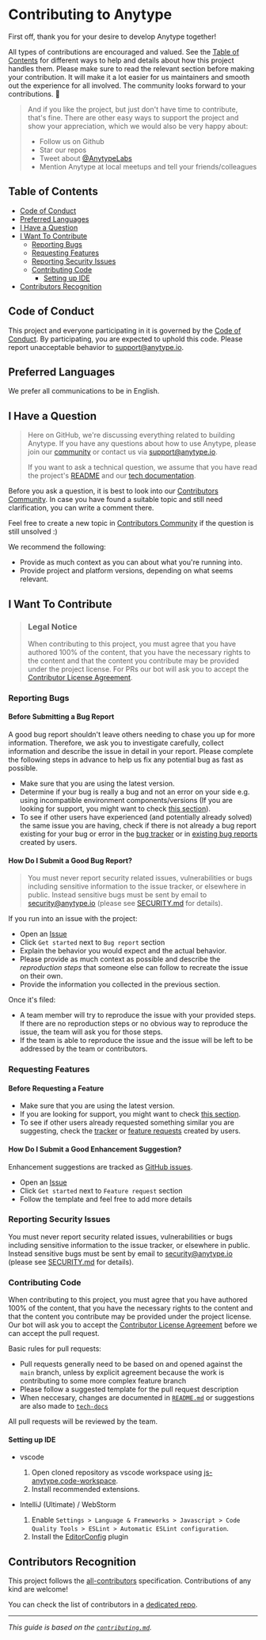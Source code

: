 # Contributing to Anytype

First off, thank you for your desire to develop Anytype together!

All types of contributions are encouraged and valued. See the [Table of Contents](#table-of-contents) for different ways to help and details about how this project handles them. Please make sure to read the relevant section before making your contribution. It will make it a lot easier for us maintainers and smooth out the experience for all involved. The community looks forward to your contributions. 🎉

> And if you like the project, but just don't have time to contribute, that's fine. There are other easy ways to support the project and show your appreciation, which we would also be very happy about:
> - Follow us on Github
> - Star our repos
> - Tweet about [@AnytypeLabs](https://twitter.com/AnytypeLabs)
> - Mention Anytype at local meetups and tell your friends/colleagues

## Table of Contents

- [Code of Conduct](#code-of-conduct)
- [Preferred Languages](#preferred-languages)
- [I Have a Question](#i-have-a-question)
- [I Want To Contribute](#i-want-to-contribute)
  - [Reporting Bugs](#reporting-bugs)
  - [Requesting Features](#requesting-features)
  - [Reporting Security Issues](#reporting-security-issues)
  - [Contributing Code](#contributing-code)
    - [Setting up IDE](#setting-up-ide)
- [Contributors Recognition](#contributors-recognition)

## Code of Conduct

This project and everyone participating in it is governed by the
[Code of Conduct](CODE_OF_CONDUCT.md).
By participating, you are expected to uphold this code. Please report unacceptable behavior to [support@anytype.io](mailto:support@anytype.io).

## Preferred Languages

We prefer all communications to be in English.

## I Have a Question

> Here on GitHub, we're discussing everything related to building Anytype. If you have any questions about how to use Anytype, please join our [community](https://community.anytype.io) or contact us via [support@anytype.io](mailto:support@anytype.io).
>
> If you want to ask a technical question, we assume that you have read the project's [README](../README.md) and our [tech documentation](https://tech.anytype.io).

Before you ask a question, it is best to look into our [Contributors Community](https://github.com/orgs/anyproto/discussions). In case you have found a suitable topic and still need clarification, you can write a comment there.

Feel free to create a new topic in [Contributors Community](https://github.com/orgs/anyproto/discussions) if the question is still unsolved :)

We recommend the following:

- Provide as much context as you can about what you're running into.
- Provide project and platform versions, depending on what seems relevant.

## I Want To Contribute

> ### Legal Notice 
> When contributing to this project, you must agree that you have authored 100% of the content, that you have the necessary rights to the content and that the content you contribute may be provided under the project license. For PRs our bot will ask you to accept the [Contributor License Agreement](https://github.com/anyproto/open/blob/main/templates/CLA.md).

### Reporting Bugs

#### Before Submitting a Bug Report

A good bug report shouldn't leave others needing to chase you up for more information. Therefore, we ask you to investigate carefully, collect information and describe the issue in detail in your report. Please complete the following steps in advance to help us fix any potential bug as fast as possible.

- Make sure that you are using the latest version.
- Determine if your bug is really a bug and not an error on your side e.g. using incompatible environment components/versions (If you are looking for support, you might want to check [this section](#i-have-a-question)).
- To see if other users have experienced (and potentially already solved) the same issue you are having, check if there is not already a bug report existing for your bug or error in the [bug tracker](issues?q=label%3Abug) or in [existing bug reports](https://community.anytype.io/c/bug-reports/l/latest?board=default) created by users.

#### How Do I Submit a Good Bug Report?

> You must never report security related issues, vulnerabilities or bugs including sensitive information to the issue tracker, or elsewhere in public. Instead sensitive bugs must be sent by email to [security@anytype.io](mailto:security@anytype.io) (please see [SECURITY.md](SECURITY.md) for details).

If you run into an issue with the project:

- Open an [Issue](/issues/new/choose)
- Click `Get started` next to `Bug report` section
- Explain the behavior you would expect and the actual behavior.
- Please provide as much context as possible and describe the *reproduction steps* that someone else can follow to recreate the issue on their own.
- Provide the information you collected in the previous section.

Once it's filed:

- A team member will try to reproduce the issue with your provided steps. If there are no reproduction steps or no obvious way to reproduce the issue, the team will ask you for those steps.
- If the team is able to reproduce the issue and the issue will be left to be addressed by the team or contributors.

### Requesting Features

#### Before Requesting a Feature

- Make sure that you are using the latest version.
- If you are looking for support, you might want to check [this section](#i-have-a-question).
- To see if other users already requested something similar you are suggesting, check the [tracker](issues?q=label%3Aenhancement) or [feature requests](https://community.anytype.io/c/feature-requests/l/latest?board=default) created by users.

#### How Do I Submit a Good Enhancement Suggestion?

Enhancement suggestions are tracked as [GitHub issues](/issues).

- Open an [Issue](/issues/new/choose)
- Click `Get started` next to `Feature request` section
- Follow the template and feel free to add more details

### Reporting Security Issues

You must never report security related issues, vulnerabilities or bugs including sensitive information to the issue tracker, or elsewhere in public. Instead sensitive bugs must be sent by email to [security@anytype.io](mailto:security@anytype.io) (please see [SECURITY.md](SECURITY.md) for details).

### Contributing Code
When contributing to this project, you must agree that you have authored 100% of the content, that you have the necessary rights to the content and that the content you contribute may be provided under the project license. Our bot will ask you to accept the [Contributor License Agreement](https://github.com/anyproto/open/blob/main/templates/CLA.md) before we can accept the pull request.

Basic rules for pull requests:
- Pull requests generally need to be based on and opened against the `main` branch, unless by explicit agreement because the work is contributing to some more complex feature branch
- Please follow a suggested template for the pull request description
- When neccesary, changes are documented in [`README.md`](../README.md) or suggestions are also made to [`tech-docs`](https://github.com/anyproto/tech-docs)

All pull requests will be reviewed by the team.

#### Setting up IDE

- vscode
   1. Open cloned repository as vscode workspace using [js-anytype.code-workspace](../js-anytype.code-workspace).
   2. Install recommended extensions.

- IntelliJ (Ultimate) / WebStorm

   1. Enable `Settings > Language & Frameworks > Javascript > Code Quality Tools > ESLint > Automatic ESLint configuration`.
   2. Install the [EditorConfig](https://plugins.jetbrains.com/plugin/7294-editorconfig) plugin

## Contributors Recognition

This project follows the [all-contributors](https://github.com/all-contributors/all-contributors) specification. Contributions of any kind are welcome! 

You can check the list of contributors in a [dedicated repo](https://github.com/anyproto/contributors).

---

*This guide is based on the [`contributing.md`](https://contributing.md/example/).*
